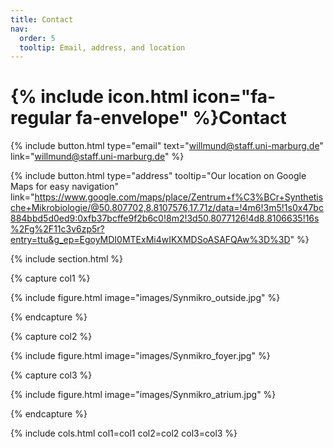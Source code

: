 ```yaml
---
title: Contact
nav:
  order: 5
  tooltip: Email, address, and location
---
```


# {% include icon.html icon="fa-regular fa-envelope" %}Contact


{%
  include button.html
  type="email"
  text="willmund@staff.uni-marburg.de"
  link="willmund@staff.uni-marburg.de"
%}

{%
  include button.html
  type="address"
  tooltip="Our location on Google Maps for easy navigation"
  link="https://www.google.com/maps/place/Zentrum+f%C3%BCr+Synthetische+Mikrobiologie/@50.807702,8.8107576,17.71z/data=!4m6!3m5!1s0x47bc884bbd5d0ed9:0xfb37bcffe9f2b6c0!8m2!3d50.8077126!4d8.8106635!16s%2Fg%2F11c3v6zp5r?entry=ttu&g_ep=EgoyMDI0MTExMi4wIKXMDSoASAFQAw%3D%3D"
%}

{% include section.html %}

{% capture col1 %}

{%
  include figure.html
  image="images/Synmikro_outside.jpg"
%}

{% endcapture %}

{% capture col2 %}

{%
  include figure.html
  image="images/Synmikro_foyer.jpg"
%}

{% capture col3 %}

{%
  include figure.html
  image="images/Synmikro_atrium.jpg"
%}

{% endcapture %}



{% include cols.html col1=col1 col2=col2 col3=col3 %}
